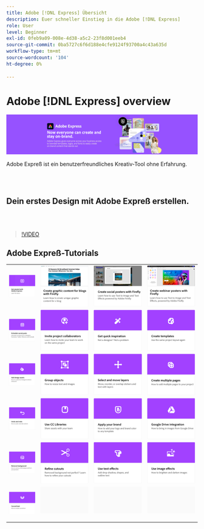 ```yaml
---
title: Adobe [!DNL Express] Übersicht
description: Euer schneller Einstieg in die Adobe [!DNL Express]
role: User
level: Beginner
exl-id: 0feb9a09-008e-4d38-a5c2-23f8d001eeb4
source-git-commit: 0ba5727c6f6d188e4cfe9124f93700a4c43a635d
workflow-type: tm+mt
source-wordcount: '104'
ht-degree: 0%

---
```


# Adobe [!DNL Express] overview

![Express Hero Image](../assets/Express.png)

Adobe Expreß ist ein benutzerfreundliches Kreativ-Tool ohne Erfahrung.

<br> 

## Dein erstes Design mit Adobe Expreß erstellen.

<br> 

>[!VIDEO](https://video.tv.adobe.com/v/3420225?quality=12&learn=on&hidetitle=true)

## Adobe Expreß-Tutorials

<table style="table-layout:fixed">
<tr>
   <td>
      <a href="get-started.md">
         <img alt="Erste Schritte mit Adobe Expreß" src="assets/get-started.png" />
      </a>
  </td>
  <td>
      <a href="create-blog-graphics.md">
         <img alt="Bloggrafiken mit Firefly erstellen." src="assets/blog-graphic.png" />
      </a>
  </td>
  <td>
      <a href="create-social-posters.md">
         <img alt="Social-Media-Poster mit Firefly erstellen" src="assets/social-firefly.png" />
      </a>
  </td>
  <td>
      <a href="create-webinar-poster.md">
         <img alt="Webinar-Poster mit Firefly erstellen" src="assets/webinar-poster.png" />
      </a>
  </td>
</tr>
<tr>
 <td>
      <a href="schedule.md">
         <img alt="Social-Media-Posts planen" src="assets/schedule.png" />
      </a>
  </td>
 <td>
   <a href="collaborate.md">
      <img alt="Projektmitarbeiter einladen" src="assets/collaborate.png" />
   </a>
  </td>
 <td>
      <a href="get-inspiration.md">
         <img alt="Kurze Inspirationsquelle" src="assets/inspiration.png" />
      </a>
  </td>
  <td>
   <a href="create-templates.md">
      <img alt="Vorlagen erstellen" src="assets/templates.png" />
   </a>
  </td>
</tr>
<tr>
<td>
      <a href="add-design-assets.md">
         <img alt="Design-Elemente hinzufügen." src="assets/design-assets.png" />
      </a>
  </td>
 <td>
      <a href="group-objects.md">
         <img alt="Gruppieren von Objekten" src="assets/group-objects.png" />
      </a>
  </td>
  <td>
      <a href="layers.md">
         <img alt="Ebenen auswählen und verschieben" src="assets/layers.png" />
      </a>
  </td>
  <td>
      <a href="multiple-pages.md">
         <img alt="Mehrere Seiten erstellen." src="assets/multiple-pages.png" />
      </a>
  </td>
</tr>
<tr>
   <td>
      <a href="undo-redo.md">
         <img alt="Rückgängig machen und Wiederholen" src="assets/undo-redo.png" />
      </a>
   </td>
 <td>
      <a href="cc-libraries.md">
         <img alt="CC Libraries verwenden" src="assets/cc-libraries.png" />
      </a>
  </td>
 <td>
      <a href="brand.md">
         <img alt="Branding anwenden." src="assets/brand.png" />
      </a>
  </td>
  <td>
      <a href="google-drive.md">
         <img alt="Integration mit Google Drive" src="assets/google-drive.png" />
      </a>
  </td>
</tr>
<tr>
  <td>
      <a href="remove-background.md">
         <img alt="Hintergrund entfernen" src="assets/background.png" />
      </a>
  </td>
  <td>
      <a href="refine-cutout.md">
         <img alt="Ausschnitt verfeinern." src="assets/cutouts.png" />
      </a>
  </td>
  <td>
      <a href="text-effects.md">
         <img alt="Texteffekte verwenden" src="assets/text-effects.png" />
      </a>
  </td>
  <td>
      <a href="image-effects.md">
         <img alt="Bildeffekte verwenden" src="assets/image-effects.png" />
      </a>
  </td>
</tr>
<tr>
   <td>
      <a href="create-curved-text.md">
         <img alt="Erstellen von gebogenem Text" src="assets/curved-text.png" />
      </a>
   </td>
   <td>
      <img alt="Spacer" src="../assets/Gray_thumbnail.png" />
      <div>
      <br>
   </td>
   <td>
      <img alt="Spacer" src="../assets/Gray_thumbnail.png" />
      <div>
      <br>
   </td>
   <td>
      <img alt="Spacer" src="../assets/Gray_thumbnail.png" />
      <div>
      <br>
   </td>
</tr>
</table>
